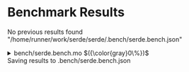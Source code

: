 # Benchmark Results


No previous results found "/home/runner/work/serde/serde/.bench/serde.bench.json"

<details>

<summary>bench/serde.bench.mo $({\color{gray}0\%})$</summary>

### Benchmarking Serde

_Benchmarking the performance with 10k calls_


Instructions: ${\color{gray}0\\%}$
Heap: ${\color{gray}0\\%}$
Stable Memory: ${\color{gray}0\\%}$
Garbage Collection: ${\color{gray}0\\%}$


**Instructions**

|                                     |    decode() |      encode() |
| :---------------------------------- | ----------: | ------------: |
| Serde: One Shot                     | 388_634_152 | 1_510_263_669 |
| Serde: One Shot sans type inference | 491_135_586 | 1_080_725_185 |
| Motoko (to_candid(), from_candid()) |  34_594_293 |     9_692_991 |


**Heap**

|                                     |   decode() |   encode() |
| :---------------------------------- | ---------: | ---------: |
| Serde: One Shot                     |  -6.15 MiB |  12.15 MiB |
| Serde: One Shot sans type inference |  -3.44 MiB |   9.86 MiB |
| Motoko (to_candid(), from_candid()) | 645.08 KiB | 603.71 KiB |


**Garbage Collection**

|                                     |  decode() |  encode() |
| :---------------------------------- | --------: | --------: |
| Serde: One Shot                     | 28.09 MiB | 59.78 MiB |
| Serde: One Shot sans type inference | 29.84 MiB | 27.78 MiB |
| Motoko (to_candid(), from_candid()) |       0 B |       0 B |


</details>
Saving results to .bench/serde.bench.json
